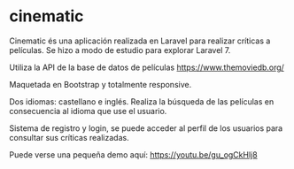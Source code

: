 # cinematic

Cinematic és una aplicación realizada en Laravel para realizar críticas a películas. Se hizo a modo de estudio para explorar Laravel 7.

Utiliza la API de la base de datos de películas https://www.themoviedb.org/

Maquetada en Bootstrap y totalmente responsive.

Dos idiomas: castellano e inglés. Realiza la búsqueda de las películas en consecuencia al idioma que use el usuario.

Sistema de registro y login, se puede acceder al perfil de los usuarios para consultar sus críticas realizadas.

Puede verse una pequeña demo aquí: https://youtu.be/gu_ogCkHlj8
